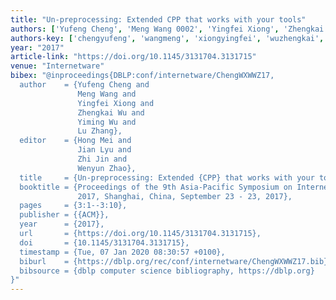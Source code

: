 ```yaml
---
title: "Un-preprocessing: Extended CPP that works with your tools"
authors: ['Yufeng Cheng', 'Meng Wang 0002', 'Yingfei Xiong', 'Zhengkai Wu', 'Yiming Wu', 'Lu Zhang 0023']
authors-key: ['chengyufeng', 'wangmeng', 'xiongyingfei', 'wuzhengkai', 'wuyiming', 'zhanglu']
year: "2017"
article-link: "https://doi.org/10.1145/3131704.3131715"
venue: "Internetware"
bibex: "@inproceedings{DBLP:conf/internetware/ChengWXWWZ17,
  author    = {Yufeng Cheng and
               Meng Wang and
               Yingfei Xiong and
               Zhengkai Wu and
               Yiming Wu and
               Lu Zhang},
  editor    = {Hong Mei and
               Jian Lyu and
               Zhi Jin and
               Wenyun Zhao},
  title     = {Un-preprocessing: Extended {CPP} that works with your tools},
  booktitle = {Proceedings of the 9th Asia-Pacific Symposium on Internetware, Internetware
               2017, Shanghai, China, September 23 - 23, 2017},
  pages     = {3:1--3:10},
  publisher = {{ACM}},
  year      = {2017},
  url       = {https://doi.org/10.1145/3131704.3131715},
  doi       = {10.1145/3131704.3131715},
  timestamp = {Tue, 07 Jan 2020 08:30:57 +0100},
  biburl    = {https://dblp.org/rec/conf/internetware/ChengWXWWZ17.bib},
  bibsource = {dblp computer science bibliography, https://dblp.org}
}"
---
```

